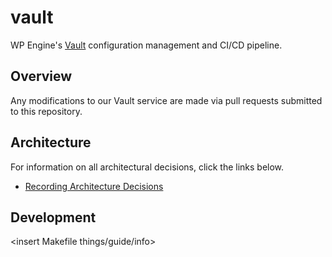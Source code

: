 # vault

WP Engine's [Vault](https://vaultproject.io/) configuration management and CI/CD pipeline.

## Overview

Any modifications to our Vault service are made via pull requests submitted to this repository.

## Architecture

For information on all architectural decisions, click the links below.

- [Recording Architecture Decisions](./docs/adr/0001-record-architecture-decisions.md)

## Development

<insert Makefile things/guide/info>

